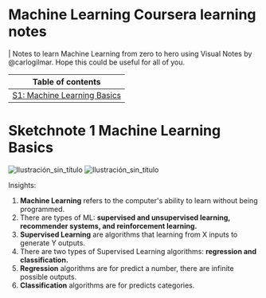# Machine Learning Coursera learning notes

| Notes to learn Machine Learning from zero to hero using Visual Notes by @carlogilmar. Hope this could be useful for all of you.

|Table of contents|
|:-------------:|
|[S1: Machine Learning Basics](#sketchnote-1)|

# Sketchnote 1 Machine Learning Basics

![Ilustración_sin_título](https://github.com/carlogilmar/ml_study_group/assets/17634377/c60be561-1ae5-4d6e-8168-34babab087f2)
![Ilustración_sin_título](https://github.com/carlogilmar/ml_study_group/assets/17634377/bc4f80f4-5fb5-495e-ba23-713fc73d19e9)


Insights:
1. **Machine Learning** refers to the computer's ability to learn without being programmed.
2. There are types of ML: **supervised and unsupervised learning, recommender systems, and reinforcement learning.**
3. **Supervised Learning** are algorithms that learning from X inputs to generate Y outputs.
4. There are two types of Supervised Learning algorithms: **regression and classification.**
5. **Regression** algorithms are for predict a number, there are infinite possible outputs.
6. **Classification** algorithms are for predicts categories.

